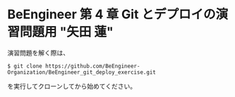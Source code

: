 # BeEngineer 第 4 章 Git とデプロイの演習問題用 "矢田 蓮"

演習問題を解く際は、

```console
$ git clone https://github.com/BeEngineer-Organization/BeEngineer_git_deploy_exercise.git
```

を実行してクローンしてから始めてください。
